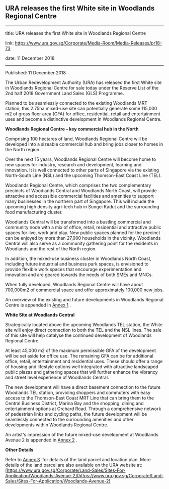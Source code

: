 ## URA releases the first White site in Woodlands Regional Centre
---
title: URA releases the first White site in Woodlands Regional Centre

link: https://www.ura.gov.sg/Corporate/Media-Room/Media-Releases/pr18-73

date: 11 December 2018

---

Published: 11 December 2018

The Urban Redevelopment Authority (URA) has released the first White site in Woodlands Regional Centre for sale today under the Reserve List of the 2nd half 2018 Government Land Sales (GLS) Programme.

Planned to be seamlessly connected to the existing Woodlands MRT station, this 2.75ha mixed-use site can potentially generate some 115,000 m2 of gross floor area (GFA) for office, residential, retail and entertainment uses and become a distinctive development in Woodlands Regional Centre.

**Woodlands Regional Centre – key commercial hub in the North**

Comprising 100 hectares of land, Woodlands Regional Centre will be developed into a sizeable commercial hub and bring jobs closer to homes in the North region.

Over the next 15 years, Woodlands Regional Centre will become home to new spaces for industry, research and development, learning and innovation. It is well connected to other parts of Singapore via the existing North-South Line (NSL) and the upcoming Thomson-East Coast Line (TEL).

Woodlands Regional Centre, which comprises the two complementary precincts of Woodlands Central and Woodlands North Coast, will provide attractive and accessible commercial facilities and amenities to support many businesses in the northern part of Singapore. This will include the upcoming high density agri-tech hub in Sungei Kadut and the surrounding food manufacturing cluster.

Woodlands Central will be transformed into a bustling commercial and community node with a mix of office, retail, residential and attractive public spaces for live, work and play. New public spaces planned for the precinct can be enjoyed by more than 27,000 households in the vicinity. Woodlands Central will also serve as a community gathering point for the residents in Woodlands and the rest of the North region.

In addition, the mixed-use business cluster in Woodlands North Coast, including future industrial and business park spaces, is envisioned to provide flexible work spaces that encourage experimentation and innovation and are geared towards the needs of both SMEs and MNCs.

When fully developed, Woodlands Regional Centre will have about 700,000m2 of commercial space and offer approximately 100,000 new jobs.

An overview of the existing and future developments in Woodlands Regional Centre is appended in [Annex 1](https://www.ura.gov.sg/-/media/Corporate/Media-Room/2018/Dec/pr18-73a.pdf) .

**White Site at Woodlands Central**

Strategically located above the upcoming Woodlands TEL station, the White site will enjoy direct connection to both the TEL and the NSL lines. The sale of this site will help catalyse the continued development of Woodlands Regional Centre.

At least 45,000 m2 of the maximum permissible GFA of the development will be set aside for office use. The remaining GFA can be for additional office, retail, entertainment and residential uses. These should offer a range of housing and lifestyle options well integrated with attractive landscaped public plazas and gathering spaces that will further enhance the vibrancy and street level experience of Woodlands Central.

The new development will have a direct basement connection to the future Woodlands TEL station, providing shoppers and commuters with easy access to the Thomson-East Coast MRT Line that can bring them to the Central Business District, Marina Bay and the shopping, dining and entertainment options at Orchard Road. Through a comprehensive network of pedestrian links and cycling paths, the future development will be seamlessly connected to the surrounding amenities and other developments within Woodlands Regional Centre.

An artist's impression of the future mixed-use development at Woodlands Avenue 2 is appended in [Annex 2](https://www.ura.gov.sg/-/media/Corporate/Media-Room/2018/Dec/pr18-73b.pdf) .

**Other Details**

Refer to [Annex 3](https://www.ura.gov.sg/-/media/Corporate/Media-Room/2018/Dec/pr18-73c.pdf)  for details of the land parcel and location plan. More details of the land parcel are also available on the URA website at: [https://www.ura.gov.sg/Corporate/Land-Sales/Sites-For-Application/Woodlands-Avenue-2](https://www.ura.gov.sg/Corporate/Land-Sales/Sites-For-Application/Woodlands-Avenue-2)